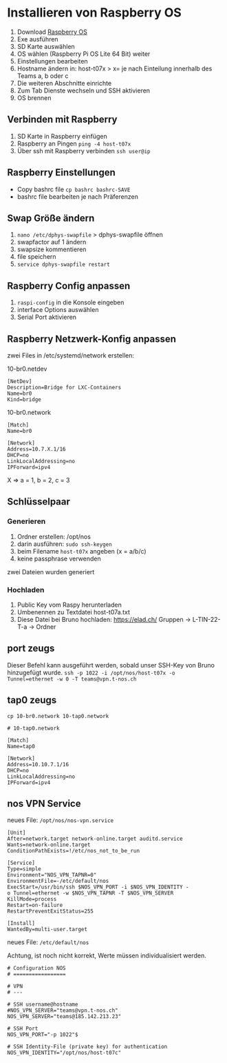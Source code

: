 # Installieren von Raspberry OS

1. Download [Raspberry OS](https://www.raspberrypi.com/software/)
2. Exe ausführen
3. SD Karte auswählen
4. OS wählen (Raspberry Pi OS Lite 64 Bit)
	weiter
5. Einstellungen bearbeiten
6. Hostname ändern in: host-t07x > x= je nach Einteilung innerhalb des Teams a, b oder c
7. Die weiteren Abschnitte einrichte 
8. Zum Tab Dienste wechseln und SSH aktivieren
9. OS brennen

## Verbinden mit Raspberry

1. SD Karte in Raspberry einfügen
2. Raspberry an Pingen `ping -4 host-t07x`
3. Über ssh mit Raspberry verbinden `ssh user@ip`

## Raspberry Einstellungen

- Copy bashrc file `cp bashrc bashrc-SAVE`
- bashrc file bearbeiten je nach Präferenzen
## Swap Größe ändern

1. `nano /etc/dphys-swapfile` > dphys-swapfile öffnen
2. swapfactor auf 1 ändern
3. swapsize kommentieren
4. file speichern
5. `service dphys-swapfile restart`

## Raspberry Config anpassen

1. `raspi-config` in die Konsole eingeben
2. interface Options auswählen
3. Serial Port aktivieren

## Raspberry Netzwerk-Konfig anpassen

zwei Files in /etc/systemd/network erstellen:

10-br0.netdev
```
[NetDev]
Description=Bridge for LXC-Containers
Name=br0
Kind=bridge
```

10-br0.network
```
[Match]
Name=br0

[Network]
Address=10.7.X.1/16
DHCP=no
LinkLocalAddressing=no
IPForward=ipv4
```

X => a = 1, b = 2, c = 3

## Schlüsselpaar 

### Generieren

1. Ordner erstellen: /opt/nos
2. darin ausführen: ```sudo ssh-keygen```
3. beim Filename ```host-t07x``` angeben (x = a/b/c)
4. keine passphrase verwenden

zwei Dateien wurden generiert

### Hochladen

1. Public Key vom Raspy herunterladen
2. Umbenennen zu Textdatei host-t07a.txt
3. Diese Datei bei Bruno hochladen: https://elad.ch/
   Gruppen -> L-TIN-22-T-a -> Ordner

## port zeugs

Dieser Befehl kann ausgeführt werden, sobald unser SSH-Key von Bruno hinzugefügt wurde.
`ssh -p 1022 -i /opt/nos/host-t07x -o Tunnel=ethernet -w 0 -T teams@vpn.t-nos.ch`

## tap0 zeugs

`cp 10-br0.network 10-tap0.network`

```
# 10-tap0.network  
  
[Match]  
Name=tap0  
   
[Network]  
Address=10.10.7.1/16  
DHCP=no  
LinkLocalAddressing=no  
IPForward=ipv4
```

## nos VPN Service

neues File:
`/opt/nos/nos-vpn.service`

```
[Unit]  
After=network.target network-online.target auditd.service  
Wants=network-online.target  
ConditionPathExists=!/etc/nos_not_to_be_run  
  
[Service]  
Type=simple  
Environment="NOS_VPN_TAPNR=0"  
EnvironmentFile=-/etc/default/nos  
ExecStart=/usr/bin/ssh $NOS_VPN_PORT -i $NOS_VPN_IDENTITY -  
o Tunnel=ethernet -w $NOS_VPN_TAPNR -T $NOS_VPN_SERVER  
KillMode=process  
Restart=on-failure  
RestartPreventExitStatus=255  
  
[Install]  
WantedBy=multi-user.target
```

neues File:
`/etc/default/nos`

Achtung, ist noch nicht korrekt, Werte müssen individualisiert werden.

```
# Configuration NOS  
# =================  
  
# VPN  
# ---  
  
# SSH username@hostname  
#NOS_VPN_SERVER="teams@vpn.t-nos.ch"  
NOS_VPN_SERVER="teams@185.142.213.23"  
  
# SSH Port  
NOS_VPN_PORT="-p 1022"$  
  
# SSH Identity-File (private key) for authentication  
NOS_VPN_IDENTITY="/opt/nos/host-t07c"
```
